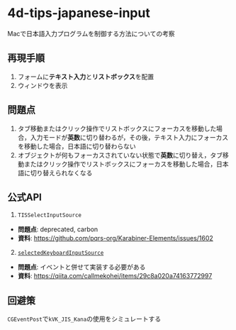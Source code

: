 # 4d-tips-japanese-input
Macで日本語入力プログラムを制御する方法についての考察

## 再現手順

1. フォームに**テキスト入力**と**リストボックス**を配置
2. ウィンドウを表示

## 問題点

1. タブ移動またはクリック操作でリストボックスにフォーカスを移動した場合，入力モードが**英数**に切り替わるが，その後，テキスト入力にフォーカスを移動した場合，日本語に切り替わらない
2. オブジェクトが何もフォーカスされていない状態で**英数**に切り替え，タブ移動またはクリック操作でリストボックスにフォーカスを移動した場合，日本語に切り替えられなくなる

## 公式API

1. `TISSelectInputSource`

* **問題点**: deprecated, carbon
* **資料**: https://github.com/pqrs-org/Karabiner-Elements/issues/1602

2. [`selectedKeyboardInputSource`](https://developer.apple.com/documentation/appkit/nstextinputcontext/1533970-selectedkeyboardinputsource?language=objc)

* **問題点**: イベントと併せて実装する必要がある
* **資料**: https://qiita.com/callmekohei/items/29c8a020a74163772997

## 回避策

`CGEventPost`で`kVK_JIS_Kana`の使用をシミュレートする
